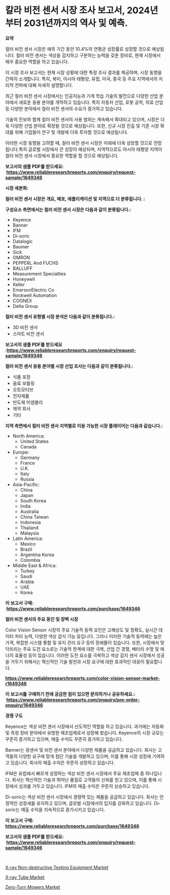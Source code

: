 <p><h1>칼라 비전 센서 시장 조사 보고서, 2024년부터 2031년까지의 역사 및 예측.</h1></p><p><strong>요약</strong></p>
<p><p>컬러 비전 센서 시장은 예측 기간 동안 10.4%의 연평균 성장률로 성장할 것으로 예상됩니다. 컬러 비전 센서는 색상을 감지하고 구분하는 능력을 갖춘 장비로, 현재 시장에서 매우 중요한 역할을 하고 있습니다.</p><p>이 시장 조사 보고서는 현재 시장 상황에 대한 특정 조사 결과를 제공하며, 시장 동향을 간략히 소개합니다. 특히, 북미, 아시아 태평양, 유럽, 미국, 중국 등 주요 지역에서의 지리적 전파에 대해 자세히 설명합니다.</p><p>최근 컬러 비전 센서 시장에서는 인공지능과 기계 학습 기술의 발전으로 다양한 산업 분야에서 새로운 응용 분야를 개척하고 있습니다. 특히 자동차 산업, 로봇 공학, 의료 산업 등 다양한 분야에서 컬러 비전 센서의 수요가 증가하고 있습니다.</p><p>기술의 진보와 함께 컬러 비전 센서의 사용 범위는 계속해서 확대되고 있으며, 시장은 더욱 다양한 산업 분야로 확장될 것으로 예상됩니다. 또한, 신규 시장 진출 및 기존 시장 확대를 위해 기업들이 연구 및 개발에 더욱 투자할 것으로 예상됩니다.</p><p>이러한 시장 동향을 고려할 때, 컬러 비전 센서 시장은 미래에 더욱 성장할 것으로 전망됩니다.특히 글로벌 시장에서 큰 성장이 예상되며, 지역적으로도 아시아 태평양 지역이 컬러 비전 센서 시장에서 중요한 역할을 할 것으로 예상됩니다.</p></p>
<p><strong>보고서의 샘플 PDF를 받으세요: &nbsp;<a href="https://www.reliableresearchreports.com/enquiry/request-sample/1649346">https://www.reliableresearchreports.com/enquiry/request-sample/1649346</a></strong></p>
<p><strong>시장 세분화:</strong></p>
<p><strong> 컬러 비전 센서 시장은 개요, 배포, 애플리케이션 및 지역으로 더 분류됩니다. :</strong></p>
<p><strong>구성요소 측면에서는 컬러 비전 센서 시장은 다음과 같이 분류됩니다.:</strong></p>
<p><ul><li>Keyence</li><li>Banner</li><li>IFM</li><li>Di-soric</li><li>Datalogic</li><li>Baumer</li><li>Sick</li><li>OMRON</li><li>PEPPERL And FUCHS</li><li>BALLUFF</li><li>Measurement Specialties</li><li>Honeywell</li><li>Keller</li><li>EmersonElectric Co</li><li>Rockwell Automation</li><li>COGNEX</li><li>Delta Group</li></ul></p>
<p><strong> 컬러 비전 센서 유형별 시장 분석은 다음과 같이 분류됩니다.:</strong></p>
<p><ul><li>3D 비전 센서</li><li>스마트 비전 센서</li></ul></p>
<p><strong>보고서의 샘플 PDF를 받으세요 :<a href="https://www.reliableresearchreports.com/enquiry/request-sample/1649346">https://www.reliableresearchreports.com/enquiry/request-sample/1649346</a></strong></p>
<p><strong> 컬러 비전 센서 응용 분야별 시장 산업 조사는 다음과 같이 분류됩니다.:</strong></p>
<p><ul><li>식품 포장</li><li>음료 보틀링</li><li>오토모티브</li><li>전자제품</li><li>반도체 어셈블리</li><li>제약 회사</li><li>기타</li></ul></p>
<p><strong>지역 측면에서 컬러 비전 센서 지역별로 이용 가능한 시장 플레이어는 다음과 같습니다.:</strong></p>
<p><ul>
    <li>
        North America:
        <ul>
            <li>United States</li>
            <li>Canada</li>
        </ul>
    </li>
    <li>
        Europe:
        <ul>
            <li>Germany</li>
            <li>France</li>
            <li>U.K.</li>
            <li>Italy</li>
            <li>Russia</li>
        </ul>
    </li>
    <li>
        Asia-Pacific:
        <ul>
            <li>China</li>
            <li>Japan</li>
            <li>South Korea</li>
            <li>India</li>
            <li>Australia</li>
            <li>China Taiwan</li>
            <li>Indonesia</li>
            <li>Thailand</li>
            <li>Malaysia</li>
        </ul>
    </li>
    <li>
        Latin America:
        <ul>
            <li>Mexico</li>
            <li>Brazil</li>
            <li>Argentina Korea</li>
            <li>Colombia</li>
        </ul>
    </li>
    <li>
        Middle East & Africa:
        <ul>
            <li>Turkey</li>
            <li>Saudi</li>
            <li>Arabia</li>
            <li>UAE</li>
            <li>Korea</li>
        </ul>
    </li>
    </ul></p>
<p><strong>이 보고서 구매: &nbsp;<a href="https://www.reliableresearchreports.com/purchase/1649346">https://www.reliableresearchreports.com/purchase/1649346</a></strong></p>
<p><strong>컬러 비전 센서의 주요 동인 및 장벽 시장</strong></p>
<p><p>Color Vision Sensor 시장의 주요 기술적 동력 요인은 고해상도 및 정확도, 실시간 데이터 처리 능력, 다양한 색상 감식 기능 등입니다. 그러나 이러한 기술적 동력에는 높은 가격, 복잡한 시스템 통합 및 유지 관리 요구 등의 장애물이 있습니다. 또한, 시장에서 맞닥뜨리는 주요 도전 요소로는 기술적 한계에 대한 극복, 산업 간 경쟁, 배터리 수명 및 에너지 효율성 등이 있습니다. 이러한 도전 요소를 극복하고 색상 감지 센서 시장에서 성공을 거두기 위해서는 혁신적인 기술 발전과 시장 요구에 대한 효과적인 대응이 필요합니다.</p></p>
<p><strong><a href="https://www.reliableresearchreports.com/color-vision-sensor-market-r1649346">https://www.reliableresearchreports.com/color-vision-sensor-market-r1649346</a></strong></p>
<p><strong>이 보고서를 구매하기 전에 궁금한 점이 있으면 문의하거나 공유하세요.: &nbsp;<a href="https://www.reliableresearchreports.com/enquiry/pre-order-enquiry/1649346">https://www.reliableresearchreports.com/enquiry/pre-order-enquiry/1649346</a></strong></p>
<p><strong>경쟁 구도</strong></p>
<p><p>Keyence는 색상 비전 센서 시장에서 선도적인 역할을 하고 있습니다. 과거에는 자동화 및 측정 장비 분야에서 유명한 제조업체로서 성장해 왔습니다. Keyence의 시장 규모는 꾸준히 증가하고 있으며, 매출 수익도 꾸준히 증가하고 있습니다.</p><p>Banner는 광센서 및 비전 센서 분야에서 다양한 제품을 공급하고 있습니다. 회사는 고객들의 다양한 요구에 맞게 첨단 기술을 개발하고 있으며, 이를 통해 시장 성장에 기여하고 있습니다. 회사의 매출 수익은 꾸준히 성장하고 있습니다.</p><p>IFM은 유럽에서 빠르게 성장하는 색상 비전 센서 시장에서 주요 제조업체 중 하나입니다. 회사는 혁신적인 기술과 뛰어난 품질로 고객들의 신뢰를 얻고 있으며, 이를 통해 시장에서 성과를 거두고 있습니다. IFM의 매출 수익은 꾸준히 상승하고 있습니다.</p><p>Di-soric는 색상 비전 센서 시장에서 경쟁력 있는 제품을 공급하고 있습니다. 회사는 안정적인 성장세를 유지하고 있으며, 글로벌 시장에서의 입지를 강화하고 있습니다. Di-soric는 매출 수익을 지속적으로 증가시키고 있습니다.</p></p>
<p><strong>이 보고서 구매: &nbsp; <a href="https://www.reliableresearchreports.com/purchase/1649346">https://www.reliableresearchreports.com/purchase/1649346</a></strong></p>
<p><strong>보고서의 샘플 PDF를 받으세요: &nbsp;<a href="https://www.reliableresearchreports.com/enquiry/request-sample/1649346">https://www.reliableresearchreports.com/enquiry/request-sample/1649346</a></strong><strong></strong></p>
<p>&nbsp;</p>
<p><p><a href="https://fuschia-pecorino-a6d.notion.site/X-ray-Non-destructive-Testing-Equipment-Market-Trends-and-Market-Analysis-forecasted-for-period-2024-a47d59bc964649569a650ca2dde65f61">X-ray Non-destructive Testing Equipment Market</a></p><p><a href="https://changeable-paste-463.notion.site/Analyzing-X-ray-Tube-Market-Global-Industry-Perspective-and-Forecast-2024-to-2031-81ece6415d244e729d752b1829e215c1">X-ray Tube Market</a></p><p><a href="https://florentine-yuzu-f42.notion.site/Zero-Turn-Mowers-Market-Insights-into-Market-CAGR-Market-Trends-and-Growth-Strategies-2f81ffb82ec44d0b980d683bdde6620b">Zero-Turn Mowers Market</a></p></p>